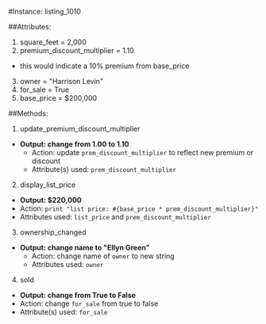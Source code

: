 #Instance: listing_1010

##Attributes:

1. square_feet = 2,000
2. premium_discount_multiplier = 1.10
  - this would indicate a 10% premium from base_price
3. owner = "Harrison Levin"
4. for_sale = True
5. base_price = $200,000

##Methods:

1. update_premium_discount_multiplier
  - **Output: change from 1.00 to 1.10**
    - Action: update `prem_discount_multiplier` to reflect new premium or discount
    - Attribute(s) used: `prem_discount_multiplier`
2. display_list_price
  - **Output: $220,000**
  - Action: `print "list price: #{base_price * prem_discount_multiplier}"`
  - Attributes used: `list_price` and `prem_discount_multiplier`
3. ownership_changed
  - **Output: change name to "Ellyn Green"**
    - Action: change name of `owner` to new string
    - Attributes used: `owner`
4. sold
  - **Output: change from True to False**
  - Action: change `for_sale` from true to false
  - Attribute(s) used: `for_sale`
